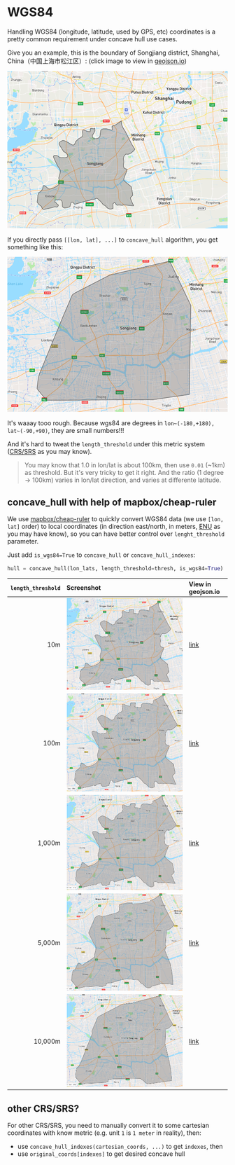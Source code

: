 # WGS84

Handling WGS84 (longitude, latitude, used by GPS, etc) coordinates is a pretty common requirement under concave hull use cases.

Give you an example, this is the boundary of Songjiang district, Shanghai, China（中国上海市松江区）: (click image to view in [geojson.io](https://geojson.io))

[![](data/songjiang.png)](https://geojson.io/#data=data:text/x-url,https%3A%2F%2Fraw.githubusercontent.com%2Fcubao%2Fconcave_hull%2Fmaster%2Fdocs%2Fdata%2Fsongjiang.json)

If you directly pass `[[lon, lat], ...]` to `concave_hull` algorithm, you get something like this:

![](data/thresh_10_xy.png)

It's waaay tooo rough. Because wgs84 are degrees in `lon~(-180,+180), lat~(-90,+90)`, they are small numbers!!!

And it's hard to tweat the `length_threshold` under this metric system ([CRS/SRS](https://en.wikipedia.org/wiki/Spatial_reference_system) as you may know).

>   You may know that 1.0 in lon/lat is about 100km, then use `0.01` (~1km) as threshold.
>   But it's very tricky to get it right.
>   And the ratio (1 degree -> 100km) varies in lon/lat direction, and varies at differente latitude.

## concave_hull with help of mapbox/cheap-ruler

We use [mapbox/cheap-ruler](https://github.com/mapbox/cheap-ruler) to quickly convert WGS84 data (we use `[lon, lat]` order)
to local coordinates (in direction east/north, in meters, [ENU](https://en.wikipedia.org/wiki/Local_tangent_plane_coordinates) as you may have know), so you can have better control over `lenght_threshold` parameter.

Just add `is_wgs84=True` to `concave_hull` or `concave_hull_indexes`:

```python
hull = concave_hull(lon_lats, length_threshold=thresh, is_wgs84=True)
```

| `length_threshold` | Screenshot | View in geojson.io |
| ---: | :--- | :--- |
| 10m | ![](data/thresh_10_wgs84.png) | [link](https://geojson.io/#data=data:text/x-url,https%3A%2F%2Fraw.githubusercontent.com%2Fcubao%2Fconcave_hull%2Fmaster%2Fdocs%2Fdata%2Fconcave_hull_thresh_10.0_wgs84.json) |
| 100m | ![](data/thresh_100_wgs84.png) | [link](https://geojson.io/#data=data:text/x-url,https%3A%2F%2Fraw.githubusercontent.com%2Fcubao%2Fconcave_hull%2Fmaster%2Fdocs%2Fdata%2Fconcave_hull_thresh_100.0_wgs84.json) |
| 1,000m | ![](data/thresh_1000_wgs84.png) | [link](https://geojson.io/#data=data:text/x-url,https%3A%2F%2Fraw.githubusercontent.com%2Fcubao%2Fconcave_hull%2Fmaster%2Fdocs%2Fdata%2Fconcave_hull_thresh_1000.0_wgs84.json) |
| 5,000m | ![](data/thresh_5000_wgs84.png) | [link](https://geojson.io/#data=data:text/x-url,https%3A%2F%2Fraw.githubusercontent.com%2Fcubao%2Fconcave_hull%2Fmaster%2Fdocs%2Fdata%2Fconcave_hull_thresh_5000.0_wgs84.json) |
| 10,000m | ![](data/thresh_10000_wgs84.png) | [link](https://geojson.io/#data=data:text/x-url,https%3A%2F%2Fraw.githubusercontent.com%2Fcubao%2Fconcave_hull%2Fmaster%2Fdocs%2Fdata%2Fconcave_hull_thresh_10000.0_wgs84.json) |

## other CRS/SRS?

For other CRS/SRS, you need to manually convert it to some cartesian coordinates
with know metric (e.g. unit `1` is `1 meter` in reality), then:

-   use `concave_hull_indexes(cartesian_coords, ...)` to get `indexes`, then
-   use `original_coords[indexes]` to get desired concave hull
